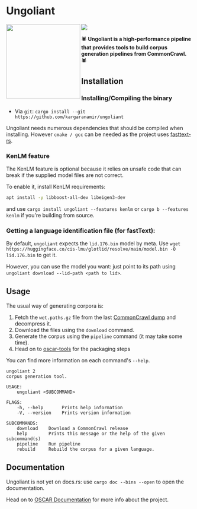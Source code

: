 # Ungoliant

<img align="left" src="img/logo.png" width="200" height="200" /> 

![](https://img.shields.io/crates/l/ungoliant?style=flat-square) 

🕷️ **Ungoliant is a high-performance pipeline that provides tools to build corpus generation pipelines from CommonCrawl.** 🕷️


## Installation

### Installing/Compiling the binary
* Via `git`: `cargo install --git https://github.com/kargaranamir/ungoliant`

Ungoliant needs numerous dependencies that should be compiled when installing. However `cmake / gcc` can be needed as the project uses [fasttext-rs](https://github.com/messense/fasttext-rs).

### KenLM feature

The KenLM feature is optional because it relies on unsafe code that can break if the supplied model files are not correct.

To enable it, install KenLM requirements:

```bash
apt install -y libboost-all-dev libeigen3-dev
```

and use `cargo install ungoliant --features kenlm` or `cargo b --features kenlm` if you're building from source.

### Getting a language identification file (for fastText):

By default, `ungoliant` expects the `lid.176.bin` model by meta. 
Use `wget https://huggingface.co/cis-lmu/glotlid/resolve/main/model.bin -O lid.176.bin` to get it.

However, you can use the model you want: just point to its path using `ungoliant download --lid-path <path to lid>`.

## Usage 

The usual way of generating corpora is:

1. Fetch the `wet.paths.gz` file from the last [CommonCrawl dump](https://commoncrawl.org/connect/blog/) and decompress it.
2. Download the files using the `download` command.
3. Generate the corpus using the `pipeline` command (it may take some time).
4. Head on to [oscar-tools](https://github.com/kargaranamir/oscar-tools) for the packaging steps

You can find more information on each command's `--help`.

```text
ungoliant 2
corpus generation tool.

USAGE:
    ungoliant <SUBCOMMAND>

FLAGS:
    -h, --help       Prints help information
    -V, --version    Prints version information

SUBCOMMANDS:
    download    Download a CommonCrawl release
    help        Prints this message or the help of the given subcommand(s)
    pipeline    Run pipeline
    rebuild     Rebuild the corpus for a given language.
```

## Documentation

Ungoliant is not yet on docs.rs: use `cargo doc --bins --open` to open the documentation.

Head on to [OSCAR Documentation](https://oscar-project.github.io/documentation/) for more info about the project.

